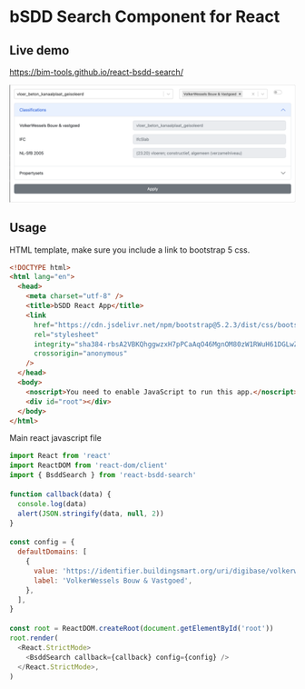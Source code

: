 # bSDD Search Component for React

## Live demo
https://bim-tools.github.io/react-bsdd-search/

![](https://github.com/BIM-Tools/react-bsdd-search/raw/master/docs/bSDD-search-component.png)

## Usage

HTML template, make sure you include a link to bootstrap 5 css.

```html
<!DOCTYPE html>
<html lang="en">
  <head>
    <meta charset="utf-8" />
    <title>bSDD React App</title>
    <link
      href="https://cdn.jsdelivr.net/npm/bootstrap@5.2.3/dist/css/bootstrap.min.css"
      rel="stylesheet"
      integrity="sha384-rbsA2VBKQhggwzxH7pPCaAqO46MgnOM80zW1RWuH61DGLwZJEdK2Kadq2F9CUG65"
      crossorigin="anonymous"
    />
  </head>
  <body>
    <noscript>You need to enable JavaScript to run this app.</noscript>
    <div id="root"></div>
  </body>
</html>
```

Main react javascript file

```javascript
import React from 'react'
import ReactDOM from 'react-dom/client'
import { BsddSearch } from 'react-bsdd-search'

function callback(data) {
  console.log(data)
  alert(JSON.stringify(data, null, 2))
}

const config = {
  defaultDomains: [
    {
      value: 'https://identifier.buildingsmart.org/uri/digibase/volkerwesselsbv-0.1',
      label: 'VolkerWessels Bouw & Vastgoed',
    },
  ],
}

const root = ReactDOM.createRoot(document.getElementById('root'))
root.render(
  <React.StrictMode>
    <BsddSearch callback={callback} config={config} />
  </React.StrictMode>,
)
```
